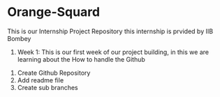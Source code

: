 # Orange-Squard
This is our Internship Project Repository
this internship is prvided by IIB Bombey

1. Week 1:
  This is our first week of our project building, in this we are learning about the How to handle the Github 
  1) Create Github Repository
  2) Add readme file
  3) Create sub branches

